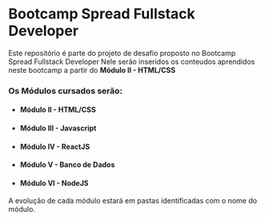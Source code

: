 # Bootcamp Spread Fullstack Developer
Este repositório é parte do projeto de desafio proposto no Bootcamp Spread Fullstack Developer
Nele serão inseridos os conteudos aprendidos neste bootcamp a partir do **Módulo II - HTML/CSS**

### Os Módulos cursados serão:

 - #### **Módulo II - HTML/CSS**
 - #### **Módulo III - Javascript**
 - #### **Módulo IV - ReactJS**
 - #### **Módulo V - Banco de Dados**
 - #### **Módulo VI - NodeJS**
 
 A evolução de cada módulo estará em pastas identificadas com o nome do módulo.
